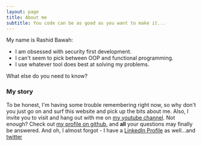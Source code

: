 ```yaml
---
layout: page
title: About me
subtitle: You code can be as good as you want to make it...
---
```


My name is Rashid Bawah:

- I am obsessed with security first development.
- I can't seem to pick between OOP and functional programming.
- I use whatever tool does best at solving my problems.

What else do you need to know?

### My story

To be honest, I'm having some trouble remembering right now, so why don't you just go on and surf this website and pick up the bits about me. Also, I invite you to visit and hang out with me on [my youtube channel](https://www.youtube.com/channel/UCFMwPYpRntd_S6jj4XOLZBA). Not enough? Check out [my profile on github](https://github.com/rbawah), and **all** your questions may finally be answered. And oh, I almost forgot - I have a [LinkedIn Profile](https://www.linkedin.com/in/rashidbawah/) as well...and [twitter](https://twitter.com/RashidBawah)
